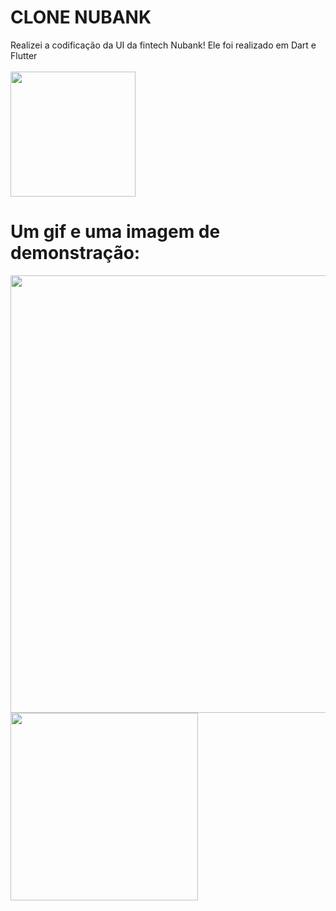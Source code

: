# CLONE NUBANK

Realizei a codificação da UI da fintech Nubank!
Ele foi realizado em Dart e Flutter <br> <br>
<img align="center" width="200" src="https://i.imgur.com/N7zHJkn.jpg"/>
## 

# Um gif e uma imagem de demonstração: <br>
 <img align="center" width="700" src="https://i.imgur.com/mMHBper.gif" />
  <img align="center" width="300" src="https://i.imgur.com/TMGKWZM.png" />
 
    
